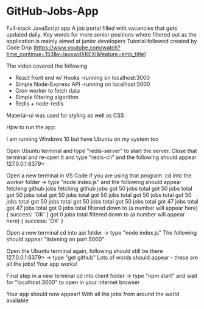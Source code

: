 # GitHub-Jobs-App
Full-stack JavaScript app
A job portal filled with vacancies that gets updated daily. Key words for more senior positions where filtered out as the application is mainly aimed at junior developers
Tutorial followed created by Code Drip (https://www.youtube.com/watch?time_continue=153&v=lauywdXKEXI&feature=emb_title)

The video covered the following
* React front end w/ Hooks -running on localhost:3000
* Simple Node-Express API  -running on localhost:5000
* Cron worker to fetch data
* Simple filtering algorithm
* Redis + node-redis

Material-ui was used for styling as well as CSS

Hpw to run the app:

I am running Windows 10 but have Ubuntu on my system too

Open Ubuntu terminal and type "redis-server" to start the server.
Close that terminal and re-open it and type "redis-cli" and the following should appear 127.0.0.1:6379>

Open a new terminal in VS Code if you are using that program.
cd into the worker folder -> type "node index.js" and the following should appear 
fetching github jobs
fetching github jobs
got 50 jobs total
got 50 jobs total
got 50 jobs total
got 50 jobs total
got 50 jobs total
got 50 jobs total
got 50 jobs total
got 50 jobs total
got 50 jobs total
got 50 jobs total
got 47 jobs total
got 47 jobs total
got 0 jobs total
filtered down to (a number will appear here)
{ success: 'OK' }
got 0 jobs total
filtered down to (a number will appear here)
{ success: 'OK' }

Open a new terminal cd into api folder -> type "node index.js"
The following should appear 
    "listening on port 5000"

Open the Ubuntu terminal again, following should still be there 127.0.0.1:6379> -> type "get github"
Lots of words should appear - these are all the jobs! Your app works!

Final step in a new terminal cd into client folder -> type "npm start" and wait for "localhost:3000" to open in your internet browser

Your app should now appear! With all the jobs from around the world available

